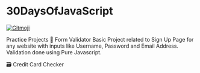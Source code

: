 # 30DaysOfJavaScript
<a href="https://gitmoji.carloscuesta.me">
  <img src="https://img.shields.io/badge/gitmoji-%20😜%20😍-FFDD67.svg?style=flat-square" alt="Gitmoji">
</a>

Practice Projects
:memo: Form Validator 
Basic Project related to Sign Up Page for any website with inputs like Username, Password and Email Address. Validation done using Pure Javascript.

:card_file_box: Credit Card Checker